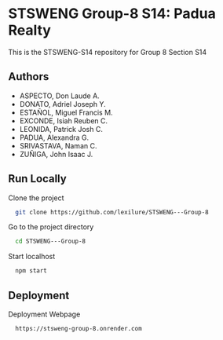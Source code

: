 
# STSWENG Group-8 S14: Padua Realty

This is the STSWENG-S14 repository for Group 8 Section S14


## Authors

- ASPECTO, Don Laude A.
- DONATO, Adriel Joseph Y.
- ESTAÑOL, Miguel Francis M.
- EXCONDE, Isiah Reuben C.
- LEONIDA, Patrick Josh C.
- PADUA, Alexandra G.
- SRIVASTAVA, Naman C.
- ZUÑIGA, John Isaac J.

## Run Locally

Clone the project

```bash
  git clone https://github.com/lexilure/STSWENG---Group-8
```

Go to the project directory

```bash
  cd STSWENG---Group-8
```

Start localhost

```bash
  npm start
```


## Deployment

Deployment Webpage

```bash
  https://stsweng-group-8.onrender.com
```
